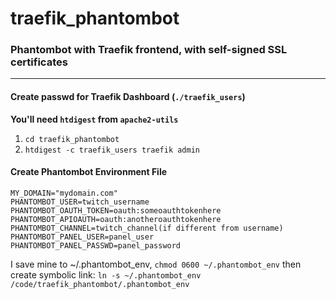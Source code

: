 # traefik_phantombot
### Phantombot with Traefik frontend, with self-signed SSL certificates
---
#### Create passwd for Traefik Dashboard (`./traefik_users`)
**You'll need `htdigest` from `apache2-utils`**
1. `cd traefik_phantombot`
2. `htdigest -c traefik_users traefik admin`

#### Create Phantombot Environment File
```
MY_DOMAIN="mydomain.com"
PHANTOMBOT_USER=twitch_username
PHANTOMBOT_OAUTH_TOKEN=oauth:someoauthtokenhere
PHANTOMBOT_APIOAUTH=oauth:anotheroauthtokenhere
PHANTOMBOT_CHANNEL=twitch_channel(if different from username)
PHANTOMBOT_PANEL_USER=panel_user
PHANTOMBOT_PANEL_PASSWD=panel_password
```
I save mine to ~/.phantombot_env, `chmod 0600 ~/.phantombot_env` then create symbolic link:
`ln -s ~/.phantombot_env /code/traefik_phantombot/.phantombot_env`
